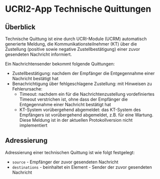 # UCRI2-App Technische Quittungen

<!-- toc -->
<!-- tocstop -->

## Überblick
Technische Quittung ist eine durch UCRI-Module (UCRM) automatisch generierte Meldung, die Kommunikationsteilnehmer (KT) über die Zustellung (positive sowie negative Zustellbestätigung) einer zuvor gesendeten Nachricht informiert.

Ein Nachrichtensender bekommt folgende Quittungen:

- Zustellbestätigung: nachdem der Empfänger die Entgegennahme einer Nachricht bestätigt hat
- Benachrichtigung über fehlgeschlagene Zustellung: mit Hinweisen zu Fehlerursache:
  - Timeout: nachdem ein für die Nachrichtenzustellung vordefiniertes Timeout verstrichen ist, ohne dass der Empfänger die Entgegennahme einer Nachricht bestätigt hat
  - KT-System vorübergehend abgemeldet: das KT-System des Empfängers ist vorübergehend abgemeldet, z.B. für eine Wartung. Diese Meldung ist in der aktuellen Protokollversion nicht implementiert

## Adressierung
Adressierung einer technischen Quittung ist wie folgt festgelegt:
- `source` - Empfänger der zuvor gesendeten Nachricht
- `destinations` - beinhaltet ein Element - Sender der zuvor gesendeten Nachricht